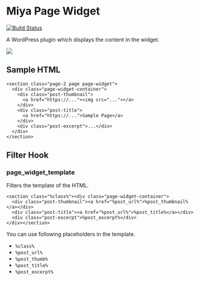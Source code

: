 # Miya Page Widget

[![Build Status](https://travis-ci.org/miya0001/miya-page-widget.svg?branch=master)](https://travis-ci.org/miya0001/miya-page-widget)

A WordPress plugin which displays the content in the widget.

![](https://www.evernote.com/l/ABWGF1ygaVdNkqa-4bs7AD7nHLeWqSbhJWoB/image.png)

## Sample HTML

```
<section class="page-2 page page-widget">
  <div class="page-widget-container">
    <div class="post-thumbnail">
      <a href="https://..."><img src="..."></a>
    </div>
    <div class="post-title">
      <a href="https://...">Sample Page</a>
    </div>
    <div class="post-excerpt">...</div>
  </div>
</section>
```

## Filter Hook

### page_widget_template

Filters the template of the HTML.

```
<section class="%class%"><div class="page-widget-container">
  <div class="post-thumbnail"><a href="%post_url%">%post_thumbnail%</a></div>
  <div class="post-title"><a href="%post_url%">%post_title%</a></div>
  <div class="post-excerpt">%post_excerpt%</div>
</div></section>
```

You can use following placeholders in the template.

* `%class%`
* `%post_url%`
* `%post_thumb%`
* `%post_title%`
* `%post_excerpt%`
